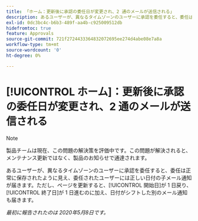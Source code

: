 ```yaml
---
title: 「ホーム：更新後に承認の委任日が変更され、2 通のメールが送信される」
description: あるユーザーが、異なるタイムゾーンのユーザーに承認を委任すると、委任は正常に保存されたように見え、委任されたユーザーには正しい日付の子メール通知が届きます。ただし、ページを更新すると、開始日が 1 日戻り、終了日が 1 日進むのに加え、日付がシフトした別のメール通知も届きます。
exl-id: 0dc3bc4c-b6b3-489f-aa4b-c925009512db
hidefromtoc: true
feature: Approvals
source-git-commit: 721f2724433364832072695ee274d4abe08e7a8a
workflow-type: tm+mt
source-wordcount: '0'
ht-degree: 0%

---
```


# [!UICONTROL ホーム]：更新後に承認の委任日が変更され、2 通のメールが送信される

>[!NOTE]
>
>製品チームは現在、この問題の解決策を評価中です。この問題が解決されると、メンテナンス更新ではなく、製品のお知らせで通達されます。

あるユーザーが、異なるタイムゾーンのユーザーに承認を委任すると、委任は正常に保存されたように見え、委任されたユーザーには正しい日付の子メール通知が届きます。ただし、ページを更新すると、[!UICONTROL 開始日]が 1 日戻り、[!UICONTROL 終了日]が 1 日進むのに加え、日付がシフトした別のメール通知も届きます。


_最初に報告されたのは 2020年5月8日です。_
